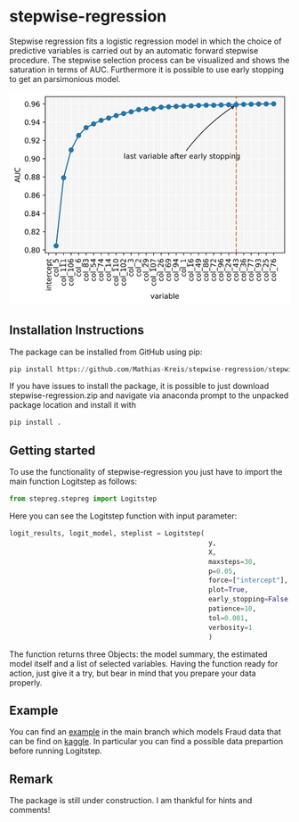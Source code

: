 # stepwise-regression
Stepwise regression fits a logistic regression model in which the choice of predictive variables is carried out by an automatic forward stepwise procedure. The stepwise selection process can be visualized and shows the saturation in terms of AUC. Furthermore it is possible to use early stopping to get an parsimonious model.

![alt text](https://github.com/Mathias-Kreis/stepwise-regression/blob/main/stepwise_example.jpg?raw=true|width=50px)

## Installation Instructions
The package can be installed from GitHub using pip:
```python
pip install https://github.com/Mathias-Kreis/stepwise-regression/stepwise-regression.zip
```
If you have issues to install the package, it is possible to just download stepwise-regression.zip and navigate via anaconda prompt to the unpacked package location and install it with  
```python
pip install .
```


## Getting started
To use the functionality of stepwise-regression you just have to import the main function Logitstep as follows:
```python
from stepreg.stepreg import Logitstep
```
Here you can see the Logitstep function with input parameter:
```python
logit_results, logit_model, steplist = Logitstep(
                                                  y,
                                                  X,
                                                  maxsteps=30,
                                                  p=0.05,
                                                  force=["intercept"],
                                                  plot=True,
                                                  early_stopping=False,
                                                  patience=10,
                                                  tol=0.001,
                                                  verbosity=1
                                                  )
```
The function returns three Objects: the model summary, the estimated model itself and a list of selected variables. Having the function ready for action, just give it a try, but bear in mind that you prepare your data properly.

## Example
You can find an [example](https://github.com/Mathias-Kreis/stepwise-regression/tree/main/examples) in the main branch which models Fraud data that can be find on [kaggle](https://www.kaggle.com/datasets/volodymyrgavrysh/fraud-detection-bank-dataset-20k-records-binary). In particular you can find a possible data prepartion before running Logitstep.

## Remark
The package is still under construction. I am thankful for hints and comments!
